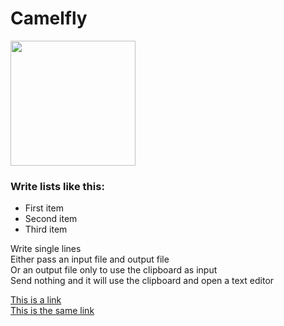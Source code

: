 # Camelfly  

<img src="https://i.imgur.com/qpTh2P5.jpg" width="200">

### Write lists like this:
* First item
* Second item
* Third item


Write single lines  
Either pass an input file and output file  
Or an output file only to use the clipboard as input  
Send nothing and it will use the clipboard and open a text editor  

[This is a link](https://link.com)  
[This is the same link](https://link.com)